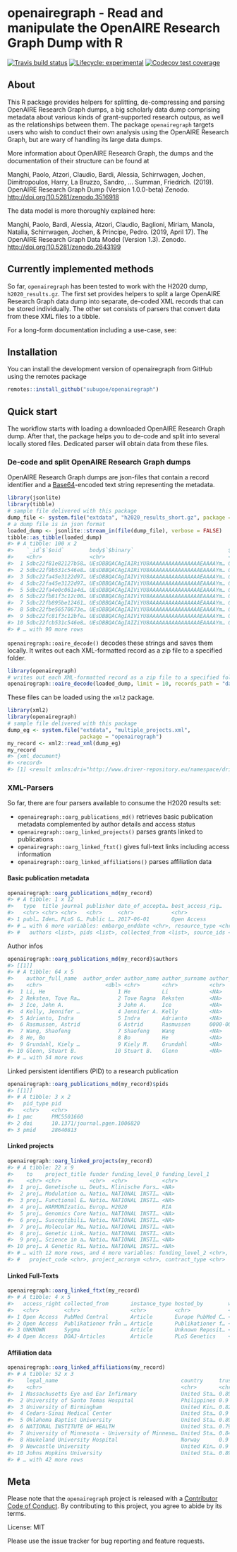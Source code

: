 
<!-- README.md is generated from README.Rmd. Please edit that file -->

# openairegraph - Read and manipulate the OpenAIRE Research Graph Dump with R

<!-- badges: start -->

[![Travis build
status](https://travis-ci.org/subugoe/openairegraph.svg?branch=master)](https://travis-ci.org/subugoe/openairegraph)
[![Lifecycle:
experimental](https://img.shields.io/badge/lifecycle-experimental-orange.svg)](https://www.tidyverse.org/lifecycle/#experimental)
[![Codecov test
coverage](https://codecov.io/gh/subugoe/openairegraph/branch/master/graph/badge.svg)](https://codecov.io/gh/subugoe/openairegraph?branch=master)
<!-- badges: end -->

## About

This R package provides helpers for splitting, de-compressing and
parsing OpenAIRE Research Graph dumps, a big scholarly data dump
comprising metadata about various kinds of grant-supported research
outpus, as well as the relationships between them. The package
`openairegraph` targets users who wish to conduct their own analysis
using the OpenAIRE Research Graph, but are wary of handling its large
data dumps.

More information about OpenAIRE Research Graph, the dumps and the
documentation of their structure can be found at

Manghi, Paolo, Atzori, Claudio, Bardi, Alessia, Schirrwagen, Jochen,
Dimitropoulos, Harry, La Bruzzo, Sandro, … Summan, Friedrich. (2019).
OpenAIRE Research Graph Dump (Version 1.0.0-beta) Zenodo.
<http://doi.org/10.5281/zenodo.3516918>

The data model is more thoroughly explained here:

Manghi, Paolo, Bardi, Alessia, Atzori, Claudio, Baglioni, Miriam,
Manola, Natalia, Schirrwagen, Jochen, & Principe, Pedro. (2019, April
17). The OpenAIRE Research Graph Data Model (Version 1.3). Zenodo.
<http://doi.org/10.5281/zenodo.2643199>

## Currently implemented methods

So far, `openairegraph` has been tested to work with the H2020 dump,
`h2020_results.gz`. The first set provides helpers to split a large
OpenAIRE Research Graph data dump into separate, de-coded XML records
that can be stored individually. The other set consists of parsers that
convert data from these XML files to a tibble.

For a long-form documentation including a use-case, see:

## Installation

You can install the development version of openairegraph from GitHub
using the remotes package

``` r
remotes::install_github("subugoe/openairegraph")
```

## Quick start

The workflow starts with loading a downloaded OpenAIRE Research Graph
dump. After that, the package helps you to de-code and split into
several locally stored files. Dedicated parser will obtain data from
these files.

### De-code and split OpenAIRE Research Graph dumps

OpenAIRE Research Graph dumps are json-files that contain a record
identifier and a [Base64](https://en.wikipedia.org/wiki/Base64)-encoded
text string representing the metadata.

``` r
library(jsonlite)
library(tibble)
# sample file delivered with this package
dump_file <- system.file("extdata", "h2020_results_short.gz", package = "openairegraph")
# a dump file is in json format
loaded_dump <- jsonlite::stream_in(file(dump_file), verbose = FALSE)
tibble::as_tibble(loaded_dump)
#> # A tibble: 100 x 2
#>    `_id`$`$oid`        body$`$binary`                              $`$type`
#>    <chr>               <chr>                                       <chr>   
#>  1 5dbc22f81e82127b58… UEsDBBQACAgIAIRiYU8AAAAAAAAAAAAAAAAEAAAAYm… 00      
#>  2 5dbc22f9b531c546e8… UEsDBBQACAgIAIRiYU8AAAAAAAAAAAAAAAAEAAAAYm… 00      
#>  3 5dbc22fa45e3122d97… UEsDBBQACAgIAIViYU8AAAAAAAAAAAAAAAAEAAAAYm… 00      
#>  4 5dbc22fa45e3122d97… UEsDBBQACAgIAIViYU8AAAAAAAAAAAAAAAAEAAAAYm… 00      
#>  5 5dbc22fa4e0c061a4d… UEsDBBQACAgIAIViYU8AAAAAAAAAAAAAAAAEAAAAYm… 00      
#>  6 5dbc22fb81f3c12c00… UEsDBBQACAgIAIViYU8AAAAAAAAAAAAAAAAEAAAAYm… 00      
#>  7 5dbc22fb895be12461… UEsDBBQACAgIAIViYU8AAAAAAAAAAAAAAAAEAAAAYm… 00      
#>  8 5dbc22fbe56570673e… UEsDBBQACAgIAIViYU8AAAAAAAAAAAAAAAAEAAAAYm… 00      
#>  9 5dbc22fc81f3c12bfe… UEsDBBQACAgIAIViYU8AAAAAAAAAAAAAAAAEAAAAYm… 00      
#> 10 5dbc22fcb531c546e8… UEsDBBQACAgIAIZiYU8AAAAAAAAAAAAAAAAEAAAAYm… 00      
#> # … with 90 more rows
```

`openairegraph::oaire_decode()` decodes these strings and saves them
locally. It writes out each XML-formatted record as a zip file to a
specified folder.

``` r
library(openairegraph)
# writes out each XML-formatted record as a zip file to a specified folder
openairegraph::oaire_decode(loaded_dump, limit = 10, records_path = "data/")
```

These files can be loaded using the `xml2` package.

``` r
library(xml2)
library(openairegraph)
# sample file delivered with this package
dump_eg <- system.file("extdata", "multiple_projects.xml", 
                       package = "openairegraph")
my_record <- xml2::read_xml(dump_eg)
my_record
#> {xml_document}
#> <record>
#> [1] <result xmlns:dri="http://www.driver-repository.eu/namespace/dri" xm ...
```

### XML-Parsers

So far, there are four parsers available to consume the H2020 results
set:

  - `openairegraph::oarg_publications_md()` retrieves basic publication
    metadata complemented by author details and access status
  - `openairegraph::oarg_linked_projects()` parses grants linked to
    publications
  - `openairegraph::oarg_linked_ftxt()` gives full-text links including
    access information
  - `openairegraph::oarg_linked_affiliations()` parses affiliation data

#### Basic publication metadata

``` r
openairegraph::oarg_publications_md(my_record)
#> # A tibble: 1 x 12
#>   type  title journal publisher date_of_accepta… best_access_rig…
#>   <chr> <chr> <chr>   <chr>     <chr>            <chr>           
#> 1 publ… Iden… PLoS G… Public L… 2017-06-01       Open Access     
#> # … with 6 more variables: embargo_enddate <chr>, resource_type <chr>,
#> #   authors <list>, pids <list>, collected_from <list>, source_ids <list>
```

Author infos

``` r
openairegraph::oarg_publications_md(my_record)$authors
#> [[1]]
#> # A tibble: 64 x 5
#>    author_full_name  author_order author_name author_surname author_orcid  
#>    <chr>                    <dbl> <chr>       <chr>          <chr>         
#>  1 Li, He                       1 He          Li             <NA>          
#>  2 Reksten, Tove Ra…            2 Tove Ragna  Reksten        <NA>          
#>  3 Ice, John A.                 3 John A.     Ice            <NA>          
#>  4 Kelly, Jennifer …            4 Jennifer A. Kelly          <NA>          
#>  5 Adrianto, Indra              5 Indra       Adrianto       <NA>          
#>  6 Rasmussen, Astrid            6 Astrid      Rasmussen      0000-0001-774…
#>  7 Wang, Shaofeng               7 Shaofeng    Wang           <NA>          
#>  8 He, Bo                       8 Bo          He             <NA>          
#>  9 Grundahl, Kiely …            9 Kiely M.    Grundahl       <NA>          
#> 10 Glenn, Stuart B.            10 Stuart B.   Glenn          <NA>          
#> # … with 54 more rows
```

Linked persistent identifiers (PID) to a research publication

``` r
openairegraph::oarg_publications_md(my_record)$pids
#> [[1]]
#> # A tibble: 3 x 2
#>   pid_type pid                         
#>   <chr>    <chr>                       
#> 1 pmc      PMC5501660                  
#> 2 doi      10.1371/journal.pgen.1006820
#> 3 pmid     28640813
```

#### Linked projects

``` r
openairegraph::oarg_linked_projects(my_record)
#> # A tibble: 22 x 9
#>    to    project_title funder funding_level_0 funding_level_1
#>    <chr> <chr>         <chr>  <chr>           <chr>          
#>  1 proj… Genetische u… Deuts… Klinische Fors… <NA>           
#>  2 proj… Modulation o… Natio… NATIONAL INSTI… <NA>           
#>  3 proj… Functional E… Natio… NATIONAL INSTI… <NA>           
#>  4 proj… HARMONIzatio… Europ… H2020           RIA            
#>  5 proj… Genomics Core Natio… NATIONAL INSTI… <NA>           
#>  6 proj… Susceptibili… Natio… NATIONAL INSTI… <NA>           
#>  7 proj… Molecular Me… Natio… NATIONAL INSTI… <NA>           
#>  8 proj… Genetic Link… Natio… NATIONAL INSTI… <NA>           
#>  9 proj… Science in a… Natio… NATIONAL INSTI… <NA>           
#> 10 proj… A Genetic Ri… Natio… NATIONAL INSTI… <NA>           
#> # … with 12 more rows, and 4 more variables: funding_level_2 <chr>,
#> #   project_code <chr>, project_acronym <chr>, contract_type <chr>
```

#### Linked Full-Texts

``` r
openairegraph::oarg_linked_ftxt(my_record)
#> # A tibble: 4 x 5
#>   access_right collected_from       instance_type hosted_by        web_urls
#>   <chr>        <chr>                <chr>         <chr>            <list>  
#> 1 Open Access  PubMed Central       Article       Europe PubMed C… <chr [1…
#> 2 Open Access  Publikationer från … Article       Publikationer f… <chr [1…
#> 3 UNKNOWN      Sygma                Article       Unknown Reposit… <chr [1…
#> 4 Open Access  DOAJ-Articles        Article       PLoS Genetics    <chr [3…
```

#### Affiliation data

``` r
openairegraph::oarg_linked_affiliations(my_record)
#> # A tibble: 52 x 3
#>    legal_name                                       country     trust_score
#>    <chr>                                            <chr>       <chr>      
#>  1 Massachusetts Eye and Ear Infirmary              United Sta… 0.8996     
#>  2 University of Santo Tomas Hospital               Philippines 0.9        
#>  3 University of Birmingham                         United Kin… 0.8244     
#>  4 Cedars-Sinai Medical Center                      United Sta… 0.9        
#>  5 Oklahoma Baptist University                      United Sta… 0.8998     
#>  6 NATIONAL INSTITUTE OF HEALTH                     United Sta… 0.7938     
#>  7 University of Minnesota - University of Minneso… United Sta… 0.8433     
#>  8 Haukeland University Hospital                    Norway      0.9        
#>  9 Newcastle University                             United Kin… 0.9        
#> 10 Johns Hopkins University                         United Sta… 0.8998     
#> # … with 42 more rows
```

## Meta

Please note that the `openairegraph` project is released with a
[Contributor Code of Conduct](CODE_OF_CONDUCT.md). By contributing to
this project, you agree to abide by its terms.

License: MIT

Please use the issue tracker for bug reporting and feature requests.
